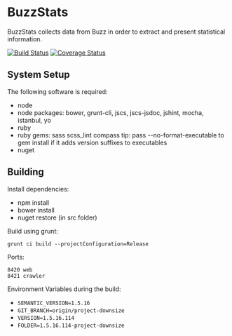 # BuzzStats
BuzzStats collects data from Buzz in order to extract and present statistical
information.

[![Build Status](https://travis-ci.org/ngeor/BuzzStats.svg?branch=master)](https://travis-ci.org/ngeor/BuzzStats)
[![Coverage Status](https://coveralls.io/repos/github/ngeor/BuzzStats/badge.svg?branch=master)](https://coveralls.io/github/ngeor/BuzzStats?branch=master)

## System Setup

The following software is required:

- node
- node packages: bower, grunt-cli, jscs, jscs-jsdoc, jshint, mocha, istanbul, yo
- ruby
- ruby gems: sass scss_lint compass
  tip: pass --no-format-executable to gem install if it adds version suffixes to executables
- nuget

## Building

Install dependencies:

- npm install
- bower install
- nuget restore (in src folder)

Build using grunt:

	grunt ci build --projectConfiguration=Release

Ports:

	8420 web
	8421 crawler

Environment Variables during the build:

- `SEMANTIC_VERSION=1.5.16`
- `GIT_BRANCH=origin/project-downsize`
- `VERSION=1.5.16.114`
- `FOLDER=1.5.16.114-project-downsize`
